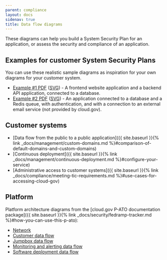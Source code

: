 ```yaml
---
parent: compliance
layout: docs
sidenav: true
title: Data flow diagrams
---
```


These diagrams can help you build a System Security Plan for an application, or assess the security and compliance of an application.

## Examples for customer System Security Plans

You can use these realistic sample diagrams as inspiration for your own diagrams for your customer system.

* [Example #1 PDF](/img/example-diagram-1.pdf) ([SVG](/img/example-diagram-1.svg)) - A frontend website application and a backend API application, connected to a database.
* [Example #2 PDF](/img/example-diagram-2.pdf) ([SVG](/img/example-diagram-2.svg)) - An application connected to a database and a Redis queue, with authentication, and with a connection to an external email service (not provided by cloud.gov).

## Customer systems

* [Data flow from the public to a public application]({{ site.baseurl }}{% link _docs/management/custom-domains.md %}#comparison-of-default-domains-and-custom-domains)
* [Continuous deployment]({{ site.baseurl }}{% link _docs/management/continuous-deployment.md %}#configure-your-service)
* [Administrative access to customer systems]({{ site.baseurl }}{% link _docs/compliance/meeting-tic-requirements.md %}#use-cases-for-accessing-cloud-gov)

## Platform

Platform architecture diagrams from the [cloud.gov P-ATO documentation package]({{ site.baseurl }}{% link _docs/security/fedramp-tracker.md %}#how-you-can-use-this-p-ato):

* [Network](https://diagrams.fr.cloud.gov/10-1-network.html)
* [Customer data flow](https://diagrams.fr.cloud.gov/10-4.1-customer-data-flow.html)
* [Jumpbox data flow](https://diagrams.fr.cloud.gov/10-4.2-jumpbox.html)
* [Monitoring and alerting data flow](https://diagrams.fr.cloud.gov/10-4.3-monitoring.html)
* [Software deployment data flow](https://diagrams.fr.cloud.gov/10-4.4-software-deployment.html)